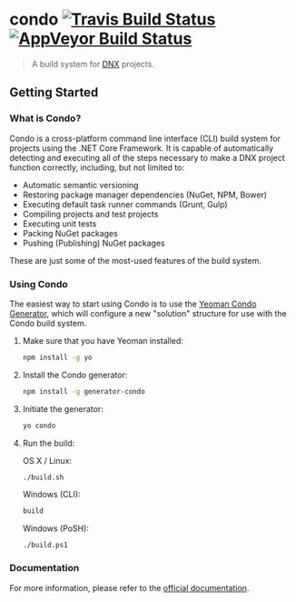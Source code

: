 # condo [![Travis Build Status](https://img.shields.io/travis/PulseBridge/Condo.svg?label=travis)](https://travis-ci.org/PulseBridge/Condo) [![AppVeyor Build Status](https://img.shields.io/appveyor/ci/dmccaffery/condo.svg?label=appveyor)](https://ci.appveyor.com/project/dmccaffery/condo)

> A build system for [DNX](http://docs.asp.net/en/latest/dnx/index.html) projects.

## Getting Started

### What is Condo?

Condo is a cross-platform command line interface (CLI) build system for projects using the .NET Core Framework. It is capable of automatically detecting and executing all of the steps
necessary to make a DNX project function correctly, including, but not limited to:

* Automatic semantic versioning
* Restoring package manager dependencies (NuGet, NPM, Bower)
* Executing default task runner commands (Grunt, Gulp)
* Compiling projects and test projects
* Executing unit tests
* Packing NuGet packages
* Pushing (Publishing) NuGet packages
	
These are just some of the most-used features of the build system.

### Using Condo

The easiest way to start using Condo is to use the [Yeoman Condo Generator](https://github.com/PulseBridge/Generator-Condo), which will configure a new "solution" structure for use with the Condo build system.

1. Make sure that you have Yeoman installed:
	
	```bash
	npm install -g yo
	```

2. Install the Condo generator:

	```bash
	npm install -g generator-condo
	```

3. Initiate the generator:

	```bash
	yo condo
	```

4. Run the build:

	OS X / Linux:
	
	```bash
	./build.sh
	```

	Windows (CLI):

	```cmd
	build
	```

	Windows (PoSH):
	```posh
	./build.ps1
	```

### Documentation

For more information, please refer to the [official documentation](http://open.pulsebridge.com/condo).